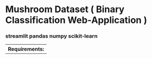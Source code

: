 # Mushroom Dataset ( Binary Classification Web-Application )
<h3>
<table>
  
  <th> Requirements: </th>
  <tr>
  <tr> streamlit </tr>
  <tr> pandas </tr>
  <tr> numpy </tr>
  <tr> scikit-learn</tr>
    </table>
  </h3>
    
